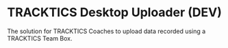 # TRACKTICS Desktop Uploader (DEV)

The solution for TRACKTICS Coaches to upload data recorded using a TRACKTICS Team Box.
